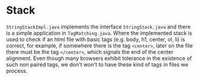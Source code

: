 # Stack

`StringStackImpl.java` implements the interface `StringStack.java` and there is a simple application in `TagMatching.java`. Where the implemented stack is used to check if an html file with basic tags (e.g. body, h1, center, ol, li) is correct, for example, if somewhere there is the tag `<center>`, later on the file there must be the tag `</center>`, which signals the end of the center alignment. Even though many browsers exhibit tolerance in the existence of such non paired tags, we don't won't to have these kind of tags in files we process.


